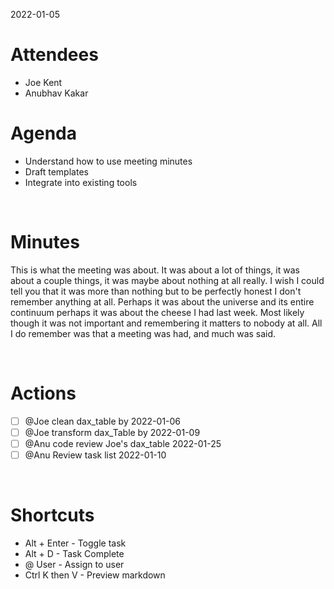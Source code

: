 2022-01-05

# Attendees

- Joe Kent
- Anubhav Kakar

# Agenda

- Understand how to use meeting minutes
- Draft templates
- Integrate into existing tools

<br/>

# Minutes

This is what the meeting was about. It was about a lot of things, it was about a couple things, it was maybe about nothing at all really. I wish I could tell you that it was more than nothing but to be perfectly honest I don't remember anything at all. Perhaps it was about the universe and its entire continuum perhaps it was about the cheese I had last week. Most likely though it was not important and remembering it matters to nobody at all. All I do remember was that a meeting was had, and much was said.

<br/>

# Actions

- [ ] @Joe clean dax_table by 2022-01-06
- [ ] @Joe transform dax_Table by 2022-01-09
- [ ] @Anu code review Joe's dax_table 2022-01-25
- [ ] @Anu Review task list 2022-01-10

<br/>

# Shortcuts

- Alt + Enter - Toggle task
- Alt + D - Task Complete
- @ User - Assign to user
- Ctrl K then V - Preview markdown